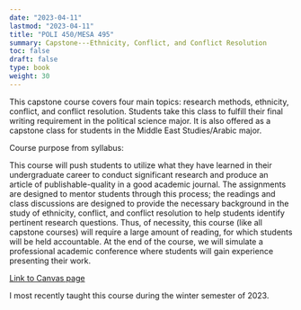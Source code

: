 ```yaml
---
date: "2023-04-11"
lastmod: "2023-04-11"
title: "POLI 450/MESA 495"
summary: Capstone---Ethnicity, Conflict, and Conflict Resolution
toc: false
draft: false
type: book
weight: 30
---
```


This capstone course covers four main topics: research methods, ethnicity, conflict, and conflict resolution. Students take this class to fulfill their final writing requirement in the political science major. It is also offered as a capstone class for students in the Middle East Studies/Arabic major.

Course purpose from syllabus:

This course will push students to utilize what they have learned in their undergraduate career to conduct significant research and produce an article of publishable-quality in a good academic journal. The assignments are designed to mentor students through this process; the readings and class discussions are designed to provide the necessary background in the study of ethnicity, conflict, and conflict resolution to help students identify pertinent research questions. Thus, of necessity, this course (like all capstone courses) will require a large amount of reading, for which students will be held accountable. At the end of the course, we will simulate a professional academic conference where students will gain experience presenting their work.

[Link to Canvas page](https://byu.instructure.com/courses/20433)

I most recently taught this course during the winter semester of 2023.
